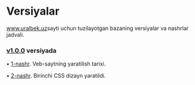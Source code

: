 # Versiyalar
<a href="https://uralbek.netlify.app/">www.uralbek.uz</a>sayti uchun tuzilayotgan bazaning versiyalar va nashrlar jadvali.

<h3><a href="https://v1-0-0.netlify.app/">v1.0.0</a> versiyada</h3>

• <a href="https://0-0-1.netlify.app/">1-nashr</a>. Veb-saytning yaratilish tarixi.</br>

• <a href="https://0-0-2.netlify.app/">2-nashr</a>. Birinchi CSS dizayn yaratildi.









